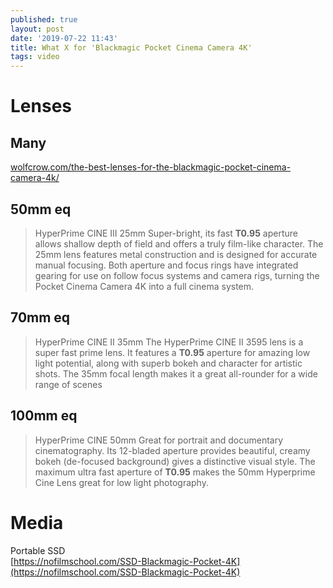 ```yaml
---
published: true
layout: post
date: '2019-07-22 11:43'
title: What X for 'Blackmagic Pocket Cinema Camera 4K'
tags: video 
---
```

# Lenses
## Many
[wolfcrow.com/the-best-lenses-for-the-blackmagic-pocket-cinema-camera-4k/](https://wolfcrow.com/the-best-lenses-for-the-blackmagic-pocket-cinema-camera-4k/)

## 50mm eq
>HyperPrime CINE III 25mm
Super-bright, its fast **T0.95** aperture
allows shallow depth of field and offers
a truly film-like character.
>The 25mm lens features metal construction and
is designed for accurate manual focusing. Both
aperture and focus rings have integrated gearing
for use on follow focus systems and camera rigs,
turning the Pocket Cinema Camera 4K into a full
cinema system.

## 70mm eq
>HyperPrime CINE II 35mm
The HyperPrime CINE II 3595 lens is a
super fast prime lens.
It features a **T0.95** aperture for amazing low light
potential, along with superb bokeh and character
for artistic shots. The 35mm focal length makes it a
great all-rounder for a wide range of scenes

## 100mm eq
>HyperPrime CINE 50mm
Great for portrait and documentary
cinematography.
Its 12-bladed aperture provides beautiful, creamy
bokeh (de-focused background) gives a distinctive
visual style.
The maximum ultra fast aperture of **T0.95** makes
the 50mm Hyperprime Cine Lens great for low
light photography.

# Media
Portable SSD  
[https://nofilmschool.com/SSD-Blackmagic-Pocket-4K](https://nofilmschool.com/SSD-Blackmagic-Pocket-4K)

